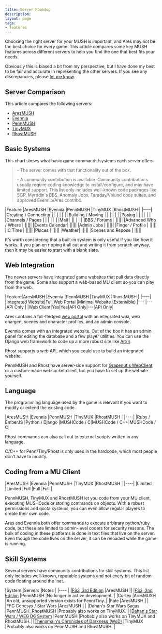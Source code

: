 ```yaml
---
title: Server Roundup
description:
layout: page
tags: 
- features
---
```


Choosing the right server for your MUSH is important, and Ares may not be the best choice for every game.  This article compares some key MUSH features across different servers to help you find the one that best fits your needs.

Obviously this is biased a bit from my perspective, but I have done my best to be fair and accurate in representing the other servers.  If you see any discrepancies, please [let me know](/feedback).

## Server Comparison

This article compares the following servers:

* [AresMUSH](http://www.aresmush.com)
* [Evennia](http://www.evennia.com)
* [PennMUSH](http://www.pennmush.org)
* [TinyMUX](http://www.tinymux.org/)
* [RhostMUSH](https://github.com/RhostMUSH/trunk)

## Basic Systems

This chart shows what basic game commands/systems each server offers.  

> <i class="fa fa-check-square"></i> - The server comes with that functionality out of the box.
> 
> <i class="fa fa-user"></i> - A community contribution is available.  Community contributions usually require coding knowledge to install/configure, and may have limited support.   This list only includes well-known code packages like SGP, Myrddin's BBS, Anomaly Jobs, Faraday/Volund code suites, and approved Evennia/Ares contribs.


|Feature |AresMUSH |Evennia |PennMUSH |TinyMUX |RhostMUSH |
|----|
|Creating / Connecting |<i class="fa fa-check-square"></i> |<i class="fa fa-check-square"></i> |<i class="fa fa-check-square"></i> |<i class="fa fa-check-square"></i> |<i class="fa fa-check-square"></i> |
|Building / Moving |<i class="fa fa-check-square"></i> |<i class="fa fa-check-square"></i> |<i class="fa fa-check-square"></i> |<i class="fa fa-check-square"></i> |<i class="fa fa-check-square"></i> |
|Posing |<i class="fa fa-check-square"></i> | <i class="fa fa-check-square"></i> |<i class="fa fa-check-square"></i> |<i class="fa fa-check-square"></i> |<i class="fa fa-check-square"></i> |
|Channels / Pages |<i class="fa fa-check-square"></i> | <i class="fa fa-check-square"></i> |<i class="fa fa-check-square"></i> |<i class="fa fa-check-square"></i> |<i class="fa fa-check-square"></i> |
|Mail |<i class="fa fa-check-square"></i> |<i class="fa fa-user"></i>|<i class="fa fa-check-square"></i> |<i class="fa fa-check-square"></i> |<i class="fa fa-check-square"></i> |
|BBS / Forums |<i class="fa fa-check-square"></i> |<i class="fa fa-user"></i>|<i class="fa fa-user"></i>|<i class="fa fa-user"></i>|<i class="fa fa-check-square"></i>|
|Advanced Who / Where |<i class="fa fa-check-square"></i> ||<i class="fa fa-user"></i>|<i class="fa fa-user"></i>|<i class="fa fa-user"></i>|
|Events Calendar|<i class="fa fa-check-square"></i> ||<i class="fa fa-user"></i>|||
|Admin Jobs |<i class="fa fa-check-square"></i> ||<i class="fa fa-user"></i>|<i class="fa fa-user"></i>|<i class="fa fa-user"></i>|
|Finger / Profile |<i class="fa fa-check-square"></i> ||<i class="fa fa-user"></i>|<i class="fa fa-user"></i>|<i class="fa fa-user"></i>|
|IC Time |<i class="fa fa-check-square"></i> |<i class="fa fa-check-square"></i>|<i class="fa fa-user"></i>||<i class="fa fa-user"></i>|
|Places |<i class="fa fa-check-square"></i> ||<i class="fa fa-user"></i>|<i class="fa fa-user"></i>|<i class="fa fa-user"></i>|
|Weather|<i class="fa fa-check-square"></i> ||<i class="fa fa-user"></i>|<i class="fa fa-user"></i>||
|Scenes and Repose |<i class="fa fa-check-square"></i> ||<i class="fa fa-user"></i>||<i class="fa fa-user"></i>|

It's worth considering that a built-in system is only useful if you like how it works.  If you plan on ripping it all out and writing it from scratch anyway, then it may be easier to start with a blank slate.


## Web Integration

The newer servers have integrated game websites that pull data directly from the game.  Some also support a web-based MU client so you can play from the web.

|Feature|AresMUSH |Evennia |PennMUSH |TinyMUX |RhostMUSH |
|----|
|Integrated Website|Full Web Portal |Minimal Website (Extensible) |--- |--- |API Only |
|Web Client|Yes|Yes|API Only|---|API Only|

Ares contains a full-fledged [web portal](https://aresmush.com/web_portal/) with an integrated wiki, web chargen, scenes and character profiles, and an admin console.

Evennia comes with an integrated website.  Out of the box it has an admin panel for editing the database and a few player utilities.  You can use the Django web framework to code up a more robust site like [Arx’s](http://play.arxmush.org/).

Rhost supports a web API, which you could use to build an integrated website.  

PennMUSH and Rhost have server-side support for [Grapenut's WebClient](https://github.com/grapenut/websockclient) or a custom-made websocket client, but you have to set up the website yourself.

## Language

The programming language used by the game is relevant if you want to modify or extend the existing code.

|AresMUSH |Evennia |PennMUSH |TinyMUX |RhostMUSH |
|----|
|Ruby / EmberJS |Python / Django |MUSHCode / C|MUSHCode / C++|MUSHCode / C|

Rhost commands can also call out to external scripts written in any language.

C/C++ for Penn/Tiny/Rhost is only used in the hardcode, which most people don't have to modify.

## Coding from a MU Client

|AresMUSH |Evennia |PennMUSH |TinyMUX |RhostMUSH |
|----|
|Limited |Limited |Full |Full |Full |

PennMUSH, TinyMUX and RhostMUSH let you code from your MU client, executing MUSHCode or storing commands on objects.  With a robust permissions and quota systems, you can even allow regular players to create their own code.

Ares and Evennia both offer commands to execute arbitrary python/ruby code, but these are limited to admin-level coders for security reasons.  The bulk of coding in these platforms is done in text files that live on the server.  Even though the code lives on the server, it can be reloaded while the game is running.

## Skill Systems

Several servers have community contributions for skill systems.  This list only includes well-known, reputable systems and not every bit of random code floating around the 'net.

|System |Servers |Notes |
|---- |
|[FS3, 3rd Edition](/fs3/fs3-3) |AresMUSH ||
|[FS3, 2nd Edition](http://lynnfaraday.github.io/MUSH/) |PennMUSH |No longer in active development. |
|Cortex |AresMUSH |An old, unsupported version exists for Penn/Tiny. |
|Fate |AresMUSH | |
|FFG Genesys / Star Wars |AresMUSH | |
|Dahan's Star Wars Sagas |PennMUSH, RhostMUSH |Probably also works on TinyMUX. |
|[Dahan's Star Wars / WEG D6 System](http://www.mushcode.com/File/Dahans-D6-Skills) |PennMUSH |Probably also works on TinyMUX and RhostMUSH.|
|[Thenomain's Chronicles of Darkness (WoD)](https://github.com/thenomain/GMCCG/) |TinyMUX |Probably also works on PennMUSH and RhostMUSH. |

